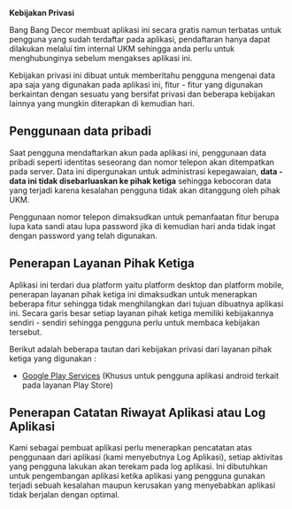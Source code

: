 **Kebijakan Privasi**

Bang Bang Decor membuat aplikasi ini secara gratis namun terbatas untuk pengguna yang sudah terdaftar pada aplikasi, pendaftaran hanya dapat dilakukan melalui tim internal UKM sehingga anda perlu untuk menghubunginya sebelum mengakses aplikasi ini.

Kebijakan privasi ini dibuat untuk memberitahu pengguna mengenai data apa saja yang digunakan pada aplikasi ini, fitur - fitur yang digunakan berkaintan dengan sesuatu yang bersifat privasi dan beberapa kebijakan lainnya yang mungkin diterapkan di kemudian hari.

## Penggunaan data pribadi
Saat pengguna mendaftarkan akun pada aplikasi ini, penggunaan data pribadi seperti identitas seseorang dan nomor telepon akan ditempatkan pada server. Data ini dipergunakan untuk administrasi kepegawaian, **data - data ini tidak disebarluaskan ke pihak ketiga** sehingga kebocoran data yang terjadi karena kesalahan pengguna tidak akan ditanggung oleh pihak UKM.

Penggunaan nomor telepon dimaksudkan untuk pemanfaatan fitur berupa lupa kata sandi atau lupa password jika di kemudian hari anda tidak ingat dengan password yang telah digunakan.

## Penerapan Layanan Pihak Ketiga
Aplikasi ini terdari dua platform yaitu platform desktop dan platform mobile, penerapan layanan pihak ketiga ini dimaksudkan untuk menerapkan beberapa fitur sehingga tidak menghilangkan dari tujuan dibuatnya aplikasi ini. Secara garis besar setiap layanan pihak ketiga memiliki kebijakannya sendiri - sendiri sehingga pengguna perlu untuk membaca kebijakan tersebut.

Berikut adalah beberapa tautan dari kebijakan privasi dari layanan pihak ketiga yang digunakan :
*   [Google Play Services](https://www.google.com/policies/privacy/) (Khusus untuk pengguna aplikasi android terkait pada layanan Play Store)

## Penerapan Catatan Riwayat Aplikasi atau Log Aplikasi
Kami sebagai pembuat aplikasi perlu menerapkan pencatatan atas penggunaan dari aplikasi (kami menyebutnya Log Aplikasi), setiap aktivitas yang pengguna lakukan akan terekam pada log aplikasi. Ini dibutuhkan untuk pengembangan aplikasi ketika aplikasi yang pengguna gunakan terjadi sebuah kesalahan maupun kerusakan yang menyebabkan aplikasi tidak berjalan dengan optimal.
